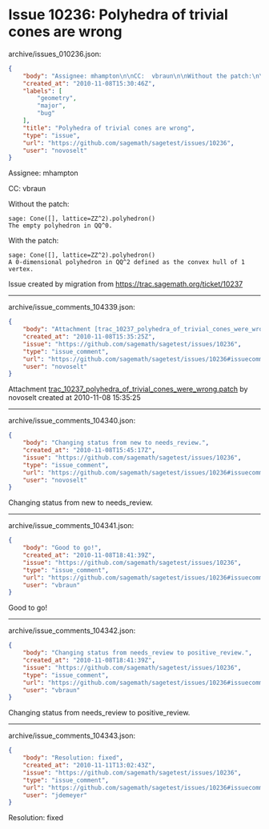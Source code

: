 # Issue 10236: Polyhedra of trivial cones are wrong

archive/issues_010236.json:
```json
{
    "body": "Assignee: mhampton\n\nCC:  vbraun\n\nWithout the patch:\n\n```\nsage: Cone([], lattice=ZZ^2).polyhedron()\nThe empty polyhedron in QQ^0.\n```\n\n\nWith the patch:\n\n```\nsage: Cone([], lattice=ZZ^2).polyhedron()\nA 0-dimensional polyhedron in QQ^2 defined as the convex hull of 1 vertex.\n```\n\n\nIssue created by migration from https://trac.sagemath.org/ticket/10237\n\n",
    "created_at": "2010-11-08T15:30:46Z",
    "labels": [
        "geometry",
        "major",
        "bug"
    ],
    "title": "Polyhedra of trivial cones are wrong",
    "type": "issue",
    "url": "https://github.com/sagemath/sagetest/issues/10236",
    "user": "novoselt"
}
```
Assignee: mhampton

CC:  vbraun

Without the patch:

```
sage: Cone([], lattice=ZZ^2).polyhedron()
The empty polyhedron in QQ^0.
```


With the patch:

```
sage: Cone([], lattice=ZZ^2).polyhedron()
A 0-dimensional polyhedron in QQ^2 defined as the convex hull of 1 vertex.
```


Issue created by migration from https://trac.sagemath.org/ticket/10237





---

archive/issue_comments_104339.json:
```json
{
    "body": "Attachment [trac_10237_polyhedra_of_trivial_cones_were_wrong.patch](tarball://root/attachments/some-uuid/ticket10237/trac_10237_polyhedra_of_trivial_cones_were_wrong.patch) by novoselt created at 2010-11-08 15:35:25",
    "created_at": "2010-11-08T15:35:25Z",
    "issue": "https://github.com/sagemath/sagetest/issues/10236",
    "type": "issue_comment",
    "url": "https://github.com/sagemath/sagetest/issues/10236#issuecomment-104339",
    "user": "novoselt"
}
```

Attachment [trac_10237_polyhedra_of_trivial_cones_were_wrong.patch](tarball://root/attachments/some-uuid/ticket10237/trac_10237_polyhedra_of_trivial_cones_were_wrong.patch) by novoselt created at 2010-11-08 15:35:25



---

archive/issue_comments_104340.json:
```json
{
    "body": "Changing status from new to needs_review.",
    "created_at": "2010-11-08T15:45:17Z",
    "issue": "https://github.com/sagemath/sagetest/issues/10236",
    "type": "issue_comment",
    "url": "https://github.com/sagemath/sagetest/issues/10236#issuecomment-104340",
    "user": "novoselt"
}
```

Changing status from new to needs_review.



---

archive/issue_comments_104341.json:
```json
{
    "body": "Good to go!",
    "created_at": "2010-11-08T18:41:39Z",
    "issue": "https://github.com/sagemath/sagetest/issues/10236",
    "type": "issue_comment",
    "url": "https://github.com/sagemath/sagetest/issues/10236#issuecomment-104341",
    "user": "vbraun"
}
```

Good to go!



---

archive/issue_comments_104342.json:
```json
{
    "body": "Changing status from needs_review to positive_review.",
    "created_at": "2010-11-08T18:41:39Z",
    "issue": "https://github.com/sagemath/sagetest/issues/10236",
    "type": "issue_comment",
    "url": "https://github.com/sagemath/sagetest/issues/10236#issuecomment-104342",
    "user": "vbraun"
}
```

Changing status from needs_review to positive_review.



---

archive/issue_comments_104343.json:
```json
{
    "body": "Resolution: fixed",
    "created_at": "2010-11-11T13:02:43Z",
    "issue": "https://github.com/sagemath/sagetest/issues/10236",
    "type": "issue_comment",
    "url": "https://github.com/sagemath/sagetest/issues/10236#issuecomment-104343",
    "user": "jdemeyer"
}
```

Resolution: fixed
